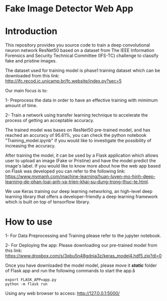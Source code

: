 
# Fake Image Detector Web App



# Introduction

This repository provides you source code to train a deep convolutional neuron network ResNet50 based on a dataset from The IEEE Information Forensics and Security Technical Committee (IFS-TC) challenge to classify fake and pristine images.

The dataset used for training model is phase1 training dataset which can be downloaded from this link: http://ifc.recod.ic.unicamp.br/fc.website/index.py?sec=5

Our main focus is to:

1- Preprocess the data in order to have an effective training with mimimum amount of time.

2- Train a network using transfer learning technique to accelerate the process of getting an acceptable accuracy. 

The trained model was bases on ResNet50 pre-trained model, and has reached an accuracy of 95.61%, you can check the python notebook "Training_model.ipynb" if you would like to investigate the possibility of increasing the accuracy.

After training the model, it can be used by a Flask application which allows user to upload an image (Fake or Pristine) and have the model predict the image's label. If you would like to know more about how the web app based on Flask was developed you can refer to the following link: https://www.mvmanh.com/machine-learning/huan-luyen-mo-hinh-deep-learning-de-phan-loai-anh-va-trien-khai-su-dung-trong-thuc-te.html.

We use Keras training our deep learning networking, an high-level deep learning library that offers a developer-friendly a deep learning framework which is built on top of tensorflow library.

# How to use

1- For Data Preprocessing and Training please refer to the jupyter notebook.

2- For Deploying the app:
Please downloading our pre-trained model from this link:
https://www.dropbox.com/s/3qbu5n48gdnia3z/keras_model4.hdf5.zip?dl=0

Once you have downloaded the model model, please move it *****_static_***** folder of Flask app and run the following commands to start the app:å

    export FLASK_APP=app.py
    python -m flask run


Using any web browser to access:  http://127.0.0.1:5000/
